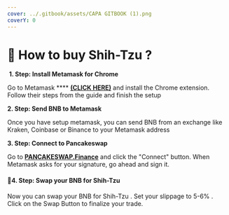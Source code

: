 ```yaml
---
cover: ../.gitbook/assets/CAPA GITBOOK (1).png
coverY: 0
---
```


# 🐶 How to buy Shih-Tzu ?

<img src="https://catecoin.club/assets/img/metamask.svg" alt="" data-size="line"> **1. Step: Install Metamask for Chrome**

Go to Metamask **** [**(CLICK HERE)**](https://metamask.io/) and install the Chrome extension. Follow their steps from the guide and finish the setup

<img src="https://catecoin.club/assets/img/bnb.svg" alt="" data-size="line">**2. Step: Send BNB to Metamask**

Once you have setup metamask, you can send BNB from an exchange like Kraken, Coinbase or Binance to your Metamask address

<img src="https://catecoin.club/assets/img/pancakeswap-cake-logo.svg" alt="" data-size="line">**3. Step: Connect to Pancakeswap**

Go to [**PANCAKESWAP.Finance**](https://exchange.pancakeswap.finance/#/swap?outputCurrency=0xE4FAE3Faa8300810C835970b9187c268f55D998F) and click the "Connect" button. When Metamask asks for your signature, go ahead and sign it.

#### 🐶4. Step: Swap your BNB for Shih-Tzu&#x20;

Now you can swap your BNB for Shih-Tzu . Set your slippage to 5-6% . Click on the Swap Button to finalize your trade.
